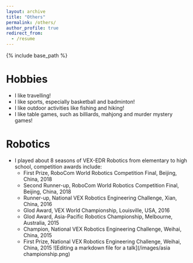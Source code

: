 ```yaml
---
layout: archive
title: "Others"
permalink: /others/
author_profile: true
redirect_from:
  - /resume
---
```


{% include base_path %}

Hobbies
======
* I like travelling!
* I like sports, especially basketball and badminton!
* I like outdoor activities like fishing and hiking!
* I like table games, such as billiards, mahjong and murder mystery games!

Robotics
======
* I played about 8 seasons of VEX-EDR Robotics from elementary to high school, competition awards include:
  * First Prize, RoboCom World Robotics Competition Final, Beijing, China, 2018
  * Second Runner-up, RoboCom World Robotics Competition Final, Beijing, China, 2018
  * Runner-up, National VEX Robotics Engineering Challenge, Xian, China, 2016
  * Glod Award, VEX World Championship, Louisville, USA, 2016
  * Glod Award, Asia-Pacific Robotics Championship, Melbourne, Australia, 2015
  * Champion, National VEX Robotics Engineering Challenge, Weihai, China, 2015
  * First Prize, National VEX Robotics Engineering Challenge, Weihai, China, 2015
![Editing a markdown file for a talk](/images/asia championship.png)

